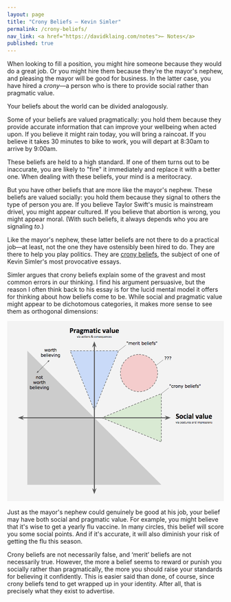 ```yaml
---
layout: page
title: "Crony Beliefs — Kevin Simler"
permalink: /crony-beliefs/
nav_link: <a href="https://davidklaing.com/notes">← Notes</a>
published: true
---
```


When looking to fill a position, you might hire someone because they would do a great job. Or you might hire them because they're the mayor's nephew, and pleasing the mayor will be good for business. In the latter case, you have hired a *crony*—a person who is there to provide social rather than pragmatic value.

Your beliefs about the world can be divided analogously.

Some of your beliefs are valued pragmatically: you hold them because they provide accurate information that can improve your wellbeing when acted upon. If you believe it might rain today, you will bring a raincoat. If you believe it takes 30 minutes to bike to work, you will depart at 8:30am to arrive by 9:00am.

These beliefs are held to a high standard. If one of them turns out to be inaccurate, you are likely to "fire" it immediately and replace it with a better one. When dealing with these beliefs, your mind is a meritocracy.

But you have other beliefs that are more like the mayor's nephew. These beliefs are valued socially: you hold them because they signal to others the type of person you are. If you believe Taylor Swift's music is mainstream drivel, you might appear cultured. If you believe that abortion is wrong, you might appear moral. (With such beliefs, it always depends who you are signaling *to*.)

Like the mayor's nephew, these latter beliefs are not there to do a practical job—at least, not the one they have ostensibly been hired to do. They are there to help you play politics. They are [crony beliefs](https://meltingasphalt.com/crony-beliefs/), the subject of one of Kevin Simler's most provocative essays.

Simler argues that crony beliefs explain some of the gravest and most common errors in our thinking. I find his argument persuasive, but the reason I often think back to his essay is for the lucid mental model it offers for thinking about how beliefs come to be. While social and pragmatic value might appear to be dichotomous categories, it makes more sense to see them as orthogonal dimensions:

![](/assets/img/crony_beliefs/dimensions.png)

Just as the mayor's nephew could genuinely be good at his job, your belief may have both social and pragmatic value. For example, you might believe that it's wise to get a yearly flu vaccine. In many circles, this belief will score you some social points. And if it's accurate, it will also diminish your risk of getting the flu this season.

Crony beliefs are not necessarily false, and ‘merit’ beliefs are not necessarily true. However, the more a belief seems to reward or punish you socially rather than pragmatically, the more you should raise your standards for believing it confidently. This is easier said than done, of course, since crony beliefs tend to get wrapped up in your identity. After all, that is precisely what they exist to advertise.